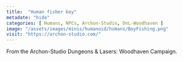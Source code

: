 ```yaml
---
title:  "Human fisher boy"
metadate: "hide"
categories: [ Humans, NPCs, Archon-Studio, DnL-Woodhaven ]
image: "/assets/images/minis/humanoid/humans/BoyFishing.png"
visit: "https://archon-studio.com/"
---
```

From the Archon-Studio Dungeons & Lasers: Woodhaven Campaign.